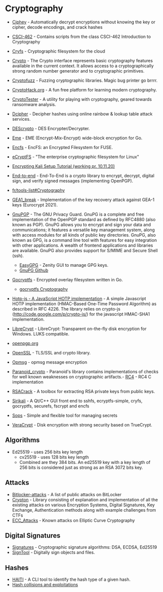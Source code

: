 # Cryptography

- [Ciphey](https://github.com/Ciphey/Ciphey) - Automatically decrypt encryptions without knowing the key or cipher, decode encodings, and crack hashes
- [CSCI-462](https://github.com/sarah-dill/CSCI-462) - Contains scripts from the class CSCI-462 Introduction to Cryptography 
- [Cryfs](https://github.com/cryfs/cryfs) - Cryptographic filesystem for the cloud
- [Crypto](https://developer.mozilla.org/en-US/docs/Web/API/Crypto) - The Crypto interface represents basic cryptography features available in the current context. It allows access to a cryptographically strong random number generator and to cryptographic primitives.
- [Cryptofuzz](https://github.com/guidovranken/cryptofuzz) - Fuzzing cryptographic libraries. Magic bug printer go brrrr. 
- [CryptoHack.org](https://cryptohack.org/) - A fun free platform for learning modern cryptography.
- [CryptoTester](https://github.com/Demonslay335/CryptoTester) - A utility for playing with cryptography, geared towards ransomware analysis.
- [Dcipher](https://github.com/k4m4/dcipher) - Decipher hashes using online rainbow & lookup table attack services.
- [DEScrypto](https://github.com/DedSecInside/DEScrypto) - DES Encrypter/Decrypter.
- [Eme](https://github.com/rfjakob/eme) - EME (Encrypt-Mix-Encrypt) wide-block encryption for Go.
- [Encfs](https://github.com/vgough/encfs) - EncFS: an Encrypted Filesystem for FUSE.
- [eCryptFS](https://www.ecryptfs.org/home) - "The enterprise cryptographic filesystem for Linux"
- [Encrypting Kali Setup Tutorial (working pr. 10.11.20)](https://www.informaticar.net/how-to-manually-partition-and-encrypt-kali-linux/)
- [End-to-end](https://github.com/google/end-to-end) - End-To-End is a crypto library to encrypt, decrypt, digital sign, and verify signed messages (implementing OpenPGP).
- [fr/tools-list#Cryptography](https://www.dcode.fr/tools-list#Cryptography)
- [GEA1_break](https://github.com/airbus-seclab/GEA1_break) - Implementation of the key recovery attack against GEA-1 keys (Eurocrypt 2021).
- [GnuPGP](https://gnupg.org/) - The GNU Privacy Guard. GnuPG is a complete and free implementation of the OpenPGP standard as defined by RFC4880 (also known as PGP). GnuPG allows you to encrypt and sign your data and communications; it features a versatile key management system, along with access modules for all kinds of public key directories. GnuPG, also known as GPG, is a command line tool with features for easy integration with other applications. A wealth of frontend applications and libraries are available. GnuPG also provides support for S/MIME and Secure Shell (ssh).
  - [EasyGPG](https://github.com/guelfoweb/easygpg) - Zenity GUI to manage GPG keys.
  - [GnuPG Github](https://github.com/gpg/gnupg)
- [Gocryptfs](https://github.com/rfjakob/gocryptfs) - Encrypted overlay filesystem written in Go.
  - [gocryptfs Cryptography](https://nuetzlich.net/gocryptfs/forward_mode_crypto/)

- [Hotp-js - A JavaScript HOTP implementation](https://github.com/adulau/hotp-js) - A simple Javascript HOTP implementation (HMAC-Based One-Time Password Algorithm) as described in RFC 4226. The library relies on crypto-js (http://code.google.com/p/crypto-js/) for the javascript HMAC-SHA1 implementation.
- [LibreCrypt](https://github.com/t-d-k/LibreCrypt) - LibreCrypt: Transparent on-the-fly disk encryption for Windows. LUKS compatible.
- [openpgp.org](https://www.openpgp.org)
- [OpenSSL](https://github.com/openssl/openssl) - TLS/SSL and crypto library.
- [Opmsg](https://github.com/stealth/opmsg) - opmsg message encryption

- [Paranoid_crypto](https://github.com/google/paranoid_crypto) - Paranoid's library contains implementations of checks for well known weaknesses on cryptographic artifacts.- [RC4](https://github.com/0xsirus/RC4) - RC4 C implementation 
- [RSACrack](https://github.com/b4den/rsacrack) - A toolbox for extracting RSA private keys from public keys.
- [Sirikali](https://github.com/mhogomchungu/sirikali) - A Qt/C++ GUI front end to sshfs, ecryptfs-simple, cryfs, gocryptfs, securefs, fscrypt and encfs
- [Sops](https://github.com/mozilla/sops) - Simple and flexible tool for managing secrets 
- [VeraCrypt](https://github.com/veracrypt/VeraCrypt) - Disk encryption with strong security based on TrueCrypt.

## Algorithms
- Ed25519 - uses 256 bits key length
  - cv25519 - uses 128 bits key length
  - Combined are they 384 bits. An ed25519 key with a key length of 256 bits is considered just as strong as an RSA 3072 bits key.

## Attacks
- [Bitlocker-attacks](https://github.com/Wack0/bitlocker-attacks) - A list of public attacks on BitLocker
- [Crypton](https://github.com/ashutosh1206/Crypton) - Library consisting of explanation and implementation of all the existing attacks on various Encryption Systems, Digital Signatures, Key Exchange, Authentication methods along with example challenges from CTFs
- [ECC_Attacks](https://github.com/elikaski/ECC_Attacks) - Known attacks on Elliptic Curve Cryptography


## Digital Signatures
- [Signatures](https://github.com/RustCrypto/signatures) - Cryptographic signature algorithms: DSA, ECDSA, Ed25519
- [SignTool](https://www.linux.org/docs/man1/signtool.html) - Digitally sign objects and files.

## Hashes
- [HAITI](https://github.com/Orange-Cyberdefense/haiti) - A CLI tool to identify the hash type of a given hash. 
- [Hash collisions and exploitations](https://github.com/corkami/collisions)
